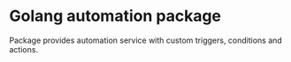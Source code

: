 # Golang automation package
Package provides automation service with custom triggers, conditions and actions.
